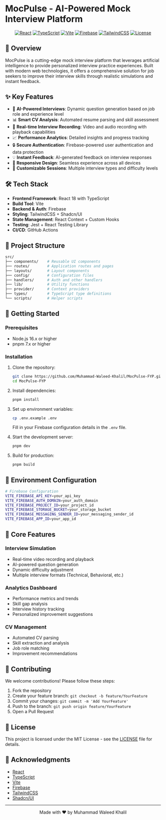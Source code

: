 # MocPulse - AI-Powered Mock Interview Platform

<div align="center">

[![React](https://img.shields.io/badge/React-18-blue.svg)](https://reactjs.org/)
[![TypeScript](https://img.shields.io/badge/TypeScript-5-blue.svg)](https://www.typescriptlang.org/)
[![Vite](https://img.shields.io/badge/Vite-4-646CFF.svg)](https://vitejs.dev/)
[![Firebase](https://img.shields.io/badge/Firebase-9-orange.svg)](https://firebase.google.com/)
[![TailwindCSS](https://img.shields.io/badge/TailwindCSS-3-38B2AC.svg)](https://tailwindcss.com/)
[![License](https://img.shields.io/badge/License-MIT-green.svg)](LICENSE)

</div>

## 🚀 Overview

MocPulse is a cutting-edge mock interview platform that leverages artificial intelligence to provide personalized interview practice experiences. Built with modern web technologies, it offers a comprehensive solution for job seekers to improve their interview skills through realistic simulations and instant feedback.

## ✨ Key Features

- 🤖 **AI-Powered Interviews**: Dynamic question generation based on job role and experience level
- 📊 **Smart CV Analysis**: Automated resume parsing and skill assessment
- 🎥 **Real-time Interview Recording**: Video and audio recording with playback capabilities
- 📈 **Performance Analytics**: Detailed insights and progress tracking
- 🔒 **Secure Authentication**: Firebase-powered user authentication and data protection
- 💡 **Instant Feedback**: AI-generated feedback on interview responses
- 📱 **Responsive Design**: Seamless experience across all devices
- 🎯 **Customizable Sessions**: Multiple interview types and difficulty levels

## 🛠️ Tech Stack

- **Frontend Framework**: React 18 with TypeScript
- **Build Tool**: Vite
- **Backend & Auth**: Firebase
- **Styling**: TailwindCSS + Shadcn/UI
- **State Management**: React Context + Custom Hooks
- **Testing**: Jest + React Testing Library
- **CI/CD**: GitHub Actions

## 📁 Project Structure

```bash
src/
├── components/    # Reusable UI components
├── routes/        # Application routes and pages
├── layouts/       # Layout components
├── config/        # Configuration files
├── handlers/      # Auth and other handlers
├── lib/           # Utility functions
├── provider/      # Context providers
├── types/         # TypeScript type definitions
└── scripts/       # Helper scripts
```

## 🚀 Getting Started

### Prerequisites

- Node.js 16.x or higher
- pnpm 7.x or higher

### Installation

1. Clone the repository:
   ```bash
   git clone https://github.com/Muhammad-Waleed-Khalil/MocPulse-FYP.git
   cd MocPulse-FYP
   ```

2. Install dependencies:
   ```bash
   pnpm install
   ```

3. Set up environment variables:
   ```bash
   cp .env.example .env
   ```
   Fill in your Firebase configuration details in the `.env` file.

4. Start the development server:
   ```bash
   pnpm dev
   ```

5. Build for production:
   ```bash
   pnpm build
   ```

## 🔧 Environment Configuration

```bash
# Firebase Configuration
VITE_FIREBASE_API_KEY=your_api_key
VITE_FIREBASE_AUTH_DOMAIN=your_auth_domain
VITE_FIREBASE_PROJECT_ID=your_project_id
VITE_FIREBASE_STORAGE_BUCKET=your_storage_bucket
VITE_FIREBASE_MESSAGING_SENDER_ID=your_messaging_sender_id
VITE_FIREBASE_APP_ID=your_app_id
```

## 🌟 Core Features

### Interview Simulation
- Real-time video recording and playback
- AI-powered question generation
- Dynamic difficulty adjustment
- Multiple interview formats (Technical, Behavioral, etc.)

### Analytics Dashboard
- Performance metrics and trends
- Skill gap analysis
- Interview history tracking
- Personalized improvement suggestions

### CV Management
- Automated CV parsing
- Skill extraction and analysis
- Job role matching
- Improvement recommendations

## 🤝 Contributing

We welcome contributions! Please follow these steps:

1. Fork the repository
2. Create your feature branch: `git checkout -b feature/YourFeature`
3. Commit your changes: `git commit -m 'Add YourFeature'`
4. Push to the branch: `git push origin feature/YourFeature`
5. Open a Pull Request

## 📄 License

This project is licensed under the MIT License - see the [LICENSE](LICENSE) file for details.

## 🙏 Acknowledgments

- [React](https://reactjs.org/)
- [TypeScript](https://www.typescriptlang.org/)
- [Vite](https://vitejs.dev/)
- [Firebase](https://firebase.google.com/)
- [TailwindCSS](https://tailwindcss.com/)
- [Shadcn/UI](https://ui.shadcn.com/)

---

<div align="center">
Made with ❤️ by Muhammad Waleed Khalil
</div>
